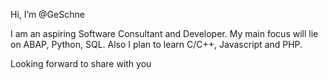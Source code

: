 Hi, I’m @GeSchne

I am an aspiring Software Consultant and Developer.
My main focus will lie on ABAP, Python, SQL.
Also I plan to learn C/C++, Javascript and PHP.

Looking forward to share with you

<!---
GeSchne/GeSchne is a ✨ special ✨ repository because its `README.md` (this file) appears on your GitHub profile.
You can click the Preview link to take a look at your changes.
--->
